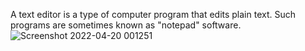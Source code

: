 A text editor is a type of computer program that edits plain text. Such programs are sometimes known as "notepad" software.
![Screenshot 2022-04-20 001251](https://user-images.githubusercontent.com/53230191/164073639-fe5e0087-54b9-4a75-b15e-5d8b8923d36f.png)
